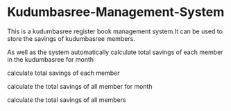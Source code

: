 # Kudumbasree-Management-System
This is a kudumbasree register book management system.It can be used to store the savings of kudumbasree members.

As well as the system automatically calculate total savings of each member in the kudumbasree for month 

calculate total savings of each member

calculate the total savings of all member for month 

calculate the total savings of all members




